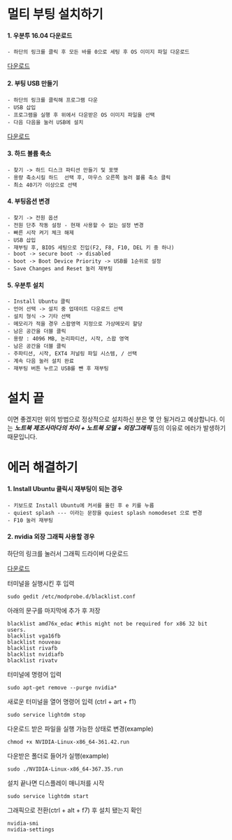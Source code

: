 # 멀티 부팅 설치하기

#### 1. 우분투 16.04 다운로드
```
- 하단의 링크를 클릭 후 모든 바를 0으로 세팅 후 OS 이미지 파일 다운로드  
```
[다운로드](https://www.ubuntu.com/download/desktop/contribute?version=16.04.1&architecture=amd64 "다운로드")

#### 2. 부팅 USB 만들기
```
- 하단의 링크를 클릭해 프로그램 다운
- USB 삽입
- 프로그램을 실행 후 위에서 다운받은 OS 이미지 파일을 선택
- 다음 다음을 눌러 USB에 설치  
```
[다운로드](https://www.pendrivelinux.com/universal-usb-installer-easy-as-1-2-3 "다운로드")

#### 3. 하드 볼륨 축소
```
- 찾기 -> 하드 디스크 파티션 만들기 및 포맷
- 용량 축소시킬 하드  선택 후, 마우스 오른쪽 눌러 볼륨 축소 클릭
- 최소 40기가 이상으로 선택
```
#### 4. 부팅옵션 변경
```
- 찾기 -> 전원 옵션
- 전원 단추 작동 설정 - 현재 사용할 수 없는 설정 변경
- 빠른 시작 켜기 체크 해제
- USB 삽입
- 재부팅 후, BIOS 세팅으로 진입(F2, F8, F10, DEL 키 중 하나)
- boot -> secure boot -> disabled
- boot -> Boot Device Priority -> USB를 1순위로 설정
- Save Changes and Reset 눌러 재부팅
```
#### 5. 우분투 설치
```
- Install Ubuntu 클릭
- 언어 선택 -> 설치 중 업데이트 다운로드 선택
- 설치 형식 -> 기타 선택
- 메모리가 적을 경우 스왑영역 지정으로 가상메모리 할당
- 남은 공간을 더블 클릭
- 용량 : 4096 MB, 논리파티션, 시작, 스왑 영역
- 남은 공간을 더블 클릭
- 주파티션, 시작, EXT4 저널링 파일 시스템, / 선택
- 계속 다음 눌러 설치 완료
- 재부팅 버튼 누르고 USB를 뺀 후 재부팅
```
# 설치 끝
이면 좋겠지만 위의 방법으로 정상적으로 설치하신 분은 몇 안 될거라고 예상합니다. 이는 ***노트북 제조사마다의 차이 + 노트북 모델 + 외장그래픽*** 등의 이유로 에러가 발생하기 때문입니다. 
# 에러 해결하기

#### 1. Install Ubuntu 클릭시 재부팅이 되는 경우 
```
- 키보드로 Install Ubuntu에 커서를 올린 후 e 키를 누름
- quiest splash --- 이라는 문장을 quiest splash nomodeset 으로 변경
- F10 눌러 재부팅
```
#### 2. nvidia 외장 그래픽 사용할 경우

하단의 링크를 눌러서 그래픽 드라이버 다운로드  

[다운로드](http://www.nvidia.co.kr/Download/index.aspx?lang=kr "다운로드")

터미널을 실행시킨 후 입력
```
sudo gedit /etc/modprobe.d/blacklist.conf
```
아래의 문구를 마지막에 추가 후 저장
```
blacklist amd76x_edac #this might not be required for x86 32 bit users.
blacklist vga16fb
blacklist nouveau
blacklist rivafb
blacklist nvidiafb
blacklist rivatv
```
터미널에 명령어 입력 
```
sudo apt-get remove --purge nvidia*
```
새로운 터미널을 열어 명령어 입력 (ctrl + art + f1)
```
sudo service lightdm stop
```
다운로드 받은 파일을 실행 가능한 상태로 변경(example)
```
chmod +x NVIDIA-Linux-x86_64-361.42.run
```
다운받은 폴더로 들어가 실행(example)
```
sudo ./NVIDIA-Linux-x86_64-367.35.run
```
설치 끝나면 디스플레이 매니저를 시작
```
sudo service lightdm start
```
그래픽으로 전환(ctrl + alt + f7) 후 설치 됐는지 확인
```
nvidia-smi
nvidia-settings
```

